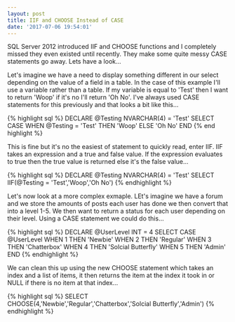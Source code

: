 ```yaml
---
layout: post
title: IIF and CHOOSE Instead of CASE
date: '2017-07-06 19:54:01'
---
```

SQL Server 2012 introduced IIF and CHOOSE functions and I completely missed they even existed until recently. They make some quite messy CASE statements go away. Lets have a look...

Let's imagine we have a need to display something different in our select depending on the value of a field in a table. In the case of this example I'll use a variable rather than a table. If my variable is equal to 'Test' then I want to return 'Woop' if it's no I'll return 'Oh No'. I've always used CASE statements for this previously and that looks a bit like this...

{% highlight sql %}
DECLARE @Testing NVARCHAR(4) = 'Test'
SELECT CASE WHEN @Testing = 'Test' THEN 'Woop' ELSE 'Oh No' END
{% end highlight %}

This is fine but it's no the easiest of statement to quickly read, enter IIF. IIF takes an expression and a true and false value. If the expression evaluates to true then the true value is returned else it's the false value...

{% highlight sql %}
DECLARE @Testing NVARCHAR(4) = 'Test'
SELECT IIF(@Testing = 'Test','Woop','Oh No')
{% endhighlight %}

Let's now look at a more complex exmaple. LEt's imagine we have a forum and we store the amounts of posts each user has done we then convert that into a level 1-5. We then want to return a status for each user depending on their level. Using a CASE statement we could do this...

{% highlight sql %}
DECLARE @UserLevel INT = 4
SELECT 
	CASE @UserLevel 
	WHEN  1 THEN 'Newbie'
	WHEN 2 THEN 'Regular'
	WHEN 3 THEN 'Chatterbox'
	WHEN 4 THEN 'Solcial Butterfly'
	WHEN 5 THEN 'Admin'
END
{% endhighlight %}

We can clean this up using the new CHOOSE statement which takes an index and a list of items, it then returns the item at the index it took in or NULL if there is no item at that index...

{% highlight sql %}
SELECT CHOOSE(4,'Newbie','Regular','Chatterbox','Solcial Butterfly','Admin')
{% endhighlight %}


